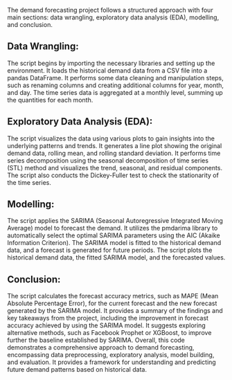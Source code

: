 The demand forecasting project follows a structured approach with four main sections: data wrangling, exploratory data analysis (EDA), modelling, and conclusion.

## Data Wrangling:
The script begins by importing the necessary libraries and setting up the environment.
It loads the historical demand data from a CSV file into a pandas DataFrame.
It performs some data cleaning and manipulation steps, such as renaming columns and creating additional columns for year, month, and day.
The time series data is aggregated at a monthly level, summing up the quantities for each month.

## Exploratory Data Analysis (EDA):
The script visualizes the data using various plots to gain insights into the underlying patterns and trends.
It generates a line plot showing the original demand data, rolling mean, and rolling standard deviation.
It performs time series decomposition using the seasonal decomposition of time series (STL) method and visualizes the trend, seasonal, and residual components.
The script also conducts the Dickey-Fuller test to check the stationarity of the time series. 

## Modelling:
The script applies the SARIMA (Seasonal Autoregressive Integrated Moving Average) model to forecast the demand.
It utilizes the pmdarima library to automatically select the optimal SARIMA parameters using the AIC (Akaike Information Criterion).
The SARIMA model is fitted to the historical demand data, and a forecast is generated for future periods.
The script plots the historical demand data, the fitted SARIMA model, and the forecasted values.

## Conclusion:
The script calculates the forecast accuracy metrics, such as MAPE (Mean Absolute Percentage Error), for the current forecast and the new forecast generated by the SARIMA model.
It provides a summary of the findings and key takeaways from the project, including the improvement in forecast accuracy achieved by using the SARIMA model.
It suggests exploring alternative methods, such as Facebook Prophet or XGBoost, to improve further the baseline established by SARIMA.
Overall, this code demonstrates a comprehensive approach to demand forecasting, encompassing data preprocessing, exploratory analysis, model building, and evaluation. It provides a framework for understanding and predicting future demand patterns based on historical data.
